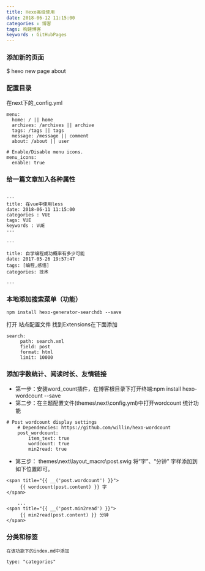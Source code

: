 ```yaml
---
title: Hexo高级使用
date: 2018-06-12 11:15:00
categories : 博客
tags: 构建博客
keywords : GitHubPages
---
```


### 添加新的页面

$ hexo new page about


### 配置目录

在next下的_config.yml

```
menu:
  home: / || home
  archives: /archives || archive
  tags: /tags || tags
  message: /message || comment
  about: /about || user

# Enable/Disable menu icons.
menu_icons:
  enable: true

```

### 给一篇文章加入各种属性

```

---
title: 在vue中使用less
date: 2018-06-11 11:15:00
categories : VUE
tags: VUE
keywords : VUE
---

---

title: 自学编程成功概率有多少可能
date: 2017-05-26 19:57:47
tags: [编程,感悟]
categories: 技术

---

```

### 本地添加搜索菜单（功能）

```
npm install hexo-generator-searchdb --save

```
打开 站点配置文件 找到Extensions在下面添加

```
search:
     path: search.xml
     field: post
     format: html
     limit: 10000

```


### 添加字数统计、阅读时长、友情链接

* 第一步：安装word_count插件，在博客根目录下打开终端:npm install hexo-wordcount --save
* 第二步：在主题配置文件(themes\next\config.yml)中打开wordcount 统计功能

```
# Post wordcount display settings
    # Dependencies: https://github.com/willin/hexo-wordcount
    post_wordcount:
        item_text: true
        wordcount: true
        min2read: true

```
* 第三步： themes\next\layout_macro\post.swig
将“字”、“分钟” 字样添加到如下位置即可。

```
<span title="{{ __('post.wordcount') }}">
     {{ wordcount(post.content) }} 字
</span>

    ...
<span title="{{ __('post.min2read') }}">
     {{ min2read(post.content) }} 分钟
</span>

```

### 分类和标签

```
在该功能下的index.md中添加

type: "categories"

```